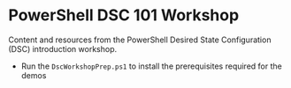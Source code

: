 # PowerShell DSC 101 Workshop
Content and resources from the PowerShell Desired State Configuration (DSC)
introduction workshop.

* Run the `DscWorkshopPrep.ps1` to install the prerequisites required for the demos